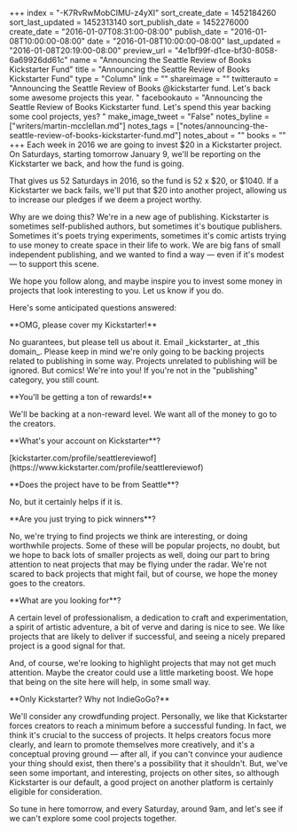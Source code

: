 +++
index = "-K7RvRwMobCIMU-z4yXI"
sort_create_date = 1452184260
sort_last_updated = 1452313140
sort_publish_date = 1452276000
create_date = "2016-01-07T08:31:00-08:00"
publish_date = "2016-01-08T10:00:00-08:00"
date = "2016-01-08T10:00:00-08:00"
last_updated = "2016-01-08T20:19:00-08:00"
preview_url = "4e1bf99f-d1ce-bf30-8058-6a69926dd61c"
name = "Announcing the Seattle Review of Books Kickstarter Fund"
title = "Announcing the Seattle Review of Books Kickstarter Fund"
type = "Column"
link = ""
shareimage = ""
twitterauto = "Announcing the Seattle Review of Books @kickstarter fund. Let's back some awesome projects this year. "
facebookauto = "Announcing the Seattle Review of Books Kickstarter fund. Let's spend this year backing some cool projects, yes? "
make_image_tweet = "False"
notes_byline = ["writers/martin-mcclellan.md"]
notes_tags = ["notes/announcing-the-seattle-review-of-books-kickstarter-fund.md"]
notes_about = ""
books = ""
+++
Each week in 2016 we are going to invest $20 in a Kickstarter project. On Saturdays, starting tomorrow January 9, we'll be reporting on the Kickstarter we back, and how the fund is going. 

That gives us 52 Saturdays in 2016, so the fund is 52 x $20, or $1040. If a Kickstarter we back fails, we'll put that $20 into another project, allowing us to increase our pledges if we deem a project worthy. 

Why are we doing this? We're in a new age of publishing. Kickstarter is sometimes self-published authors, but sometimes it's boutique publishers. Sometimes it's poets trying experiments, sometimes it's comic artists trying to use money to create space in their life to work. We are big fans of small independent publishing, and we wanted to find a way &mdash; even if it's modest &mdash; to support this scene. 

We hope you follow along, and maybe inspire you to invest some money in projects that look interesting to you. Let us know if you do. 

Here's some anticipated questions answered:

<p class="noindent">**OMG, please cover my Kickstarter!**</p>

<p class="noindent">No guarantees, but please tell us about it. Email _kickstarter_ at _this domain_. Please keep in mind we're only going to be backing projects related to publishing in some way. Projects unrelated to publishing will be ignored. But comics! We're into you! If you're not in the "publishing" category, you still count.</p>

<p class="noindent">**You'll be getting a ton of rewards!**</p>

<p class="noindent">We'll be backing at a non-reward level. We want all of the money to go to the creators.</p>

<p class="noindent">**What's your account on Kickstarter**?</p>

<p class="noindent">[kickstarter.com/profile/seattlereviewof](https://www.kickstarter.com/profile/seattlereviewof)</p>

<p class="noindent">**Does the project have to be from Seattle**?</p>

<p class="noindent">No, but it certainly helps if it is.</p>

<p class="noindent">**Are you just trying to pick winners**?</p>

<p class="noindent">No, we're trying to find projects we think are interesting, or doing worthwhile projects. Some of these will be popular projects, no doubt, but we hope to back lots of smaller projects as well, doing our part to bring attention to neat projects that may be flying under the radar. We're not scared to back projects that might fail, but of course, we hope the money goes to the creators.</p>

<p class="noindent">**What are you looking for**?</p>

<p class="noindent">A certain level of professionalism, a dedication to craft and experimentation, a spirit of artistic adventure, a bit of verve and daring is nice to see. We like projects that are likely to deliver if successful, and seeing a nicely prepared project is a good signal for that.</p>

And, of course, we're looking to highlight projects that may not get much attention. Maybe the creator could use a little marketing boost. We hope that being on the site here will help, in some small way.

<p class="noindent">**Only Kickstarter? Why not IndieGoGo?**</p>

<p class="noindent">We'll consider any crowdfunding project. Personally, we like that Kickstarter forces creators to reach a minimum before a successful funding. In fact, we think it's crucial to the success of projects. It helps creators focus more clearly, and learn to promote themselves more creatively, and it's a conceptual proving ground &mdash; after all, if you can't convince your audience your thing should exist, then there's a possibility that it shouldn't. But, we've seen some important, and interesting, projects on other sites, so although Kickstarter is our default, a good project on another platform is certainly eligible for consideration.</p>

<div class="break"></div>

So tune in here tomorrow, and every Saturday, around 9am, and let's see if we can't explore some cool projects together.